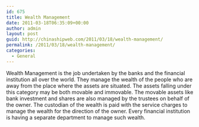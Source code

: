 ```yaml
---
id: 675
title: Wealth Management
date: 2011-03-18T06:35:09+00:00
author: admin
layout: post
guid: http://chinashipweb.com/2011/03/18/wealth-management/
permalink: /2011/03/18/wealth-management/
categories:
  - General
---
```

Wealth Management is the job undertaken by the banks and the financial institution all over the world. They manage the wealth of the people who are away from the place where the assets are situated. The assets falling under this category may be both movable and immovable. The movable assets like bank investment and shares are also managed by the trustees on behalf of the owner. The custodian of the wealth is paid with the service charges to manage the wealth for the direction of the owner. Every financial institution is having a separate department to manage such wealth.